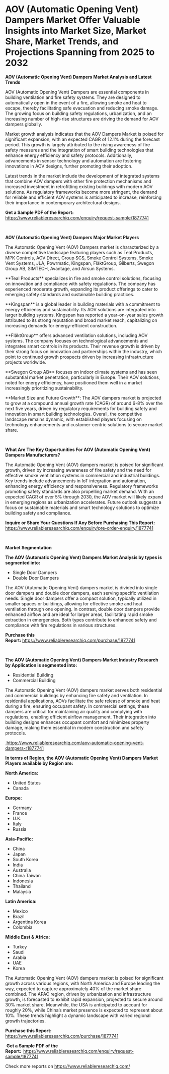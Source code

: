 <p><h1>AOV (Automatic Opening Vent) Dampers Market Offer Valuable Insights into Market Size, Market Share, Market Trends, and Projections Spanning from 2025 to 2032</h1></p><p><strong>AOV (Automatic Opening Vent) Dampers Market Analysis and Latest Trends</strong></p>
<p><p>AOV (Automatic Opening Vent) Dampers are essential components in building ventilation and fire safety systems. They are designed to automatically open in the event of a fire, allowing smoke and heat to escape, thereby facilitating safe evacuation and reducing smoke damage. The growing focus on building safety regulations, urbanization, and an increasing number of high-rise structures are driving the demand for AOV dampers globally.</p><p>Market growth analysis indicates that the AOV Dampers Market is poised for significant expansion, with an expected CAGR of 12.1% during the forecast period. This growth is largely attributed to the rising awareness of fire safety measures and the integration of smart building technologies that enhance energy efficiency and safety protocols. Additionally, advancements in sensor technology and automation are fostering innovations in AOV designs, further promoting their adoption.</p><p>Latest trends in the market include the development of integrated systems that combine AOV dampers with other fire protection mechanisms and increased investment in retrofitting existing buildings with modern AOV solutions. As regulatory frameworks become more stringent, the demand for reliable and efficient AOV systems is anticipated to increase, reinforcing their importance in contemporary architectural designs.</p></p>
<p><strong>Get a Sample PDF of the Report:&nbsp;</strong> <a href="https://www.reliableresearchiq.com/enquiry/request-sample/1877741?utm_campaign=2230&utm_medium=2&utm_source=Github&utm_content=ia&utm_term=08022025&utm_id=aov-automatic-opening-vent-dampers">https://www.reliableresearchiq.com/enquiry/request-sample/1877741</a></p>
<p>&nbsp;</p>
<p><strong>AOV (Automatic Opening Vent) Dampers Major Market Players</strong></p>
<p><p>The Automatic Opening Vent (AOV) Dampers market is characterized by a diverse competitive landscape featuring players such as Teal Products, MPK Controls, AOV Direct, Group SCS, Smoke Control Systems, Smoke Vent Systems, JLA, Powrmatic, Kingspan, FläktGroup, Gilberts, Swegon Group AB, SIMTECH, Avantage, and Airsun Systems. </p><p>**Teal Products** specializes in fire and smoke control solutions, focusing on innovation and compliance with safety regulations. The company has experienced moderate growth, expanding its product offerings to cater to emerging safety standards and sustainable building practices.</p><p>**Kingspan** is a global leader in building materials with a commitment to energy efficiency and sustainability. Its AOV solutions are integrated into larger building systems. Kingspan has reported a year-on-year sales growth attributed to its strong reputation and broad market reach, capitalizing on increasing demands for energy-efficient construction.</p><p>**FläktGroup** offers advanced ventilation solutions, including AOV systems. The company focuses on technological advancements and integrates smart controls in its products. Their revenue growth is driven by their strong focus on innovation and partnerships within the industry, which point to continued growth prospects driven by increasing infrastructure projects worldwide.</p><p>**Swegon Group AB** focuses on indoor climate systems and has seen substantial market penetration, particularly in Europe. Their AOV solutions, noted for energy efficiency, have positioned them well in a market increasingly prioritizing sustainability.</p><p>**Market Size and Future Growth**: The AOV dampers market is projected to grow at a compound annual growth rate (CAGR) of around 6-8% over the next five years, driven by regulatory requirements for building safety and innovation in smart building technologies. Overall, the competitive landscape remains dynamic, with established players focusing on technology enhancements and customer-centric solutions to secure market share.</p></p>
<p>&nbsp;</p>
<p><strong>What Are The Key Opportunities For AOV (Automatic Opening Vent) Dampers Manufacturers?</strong></p>
<p><p>The Automatic Opening Vent (AOV) dampers market is poised for significant growth, driven by increasing awareness of fire safety and the need for effective smoke ventilation systems in commercial and industrial buildings. Key trends include advancements in IoT integration and automation, enhancing energy efficiency and responsiveness. Regulatory frameworks promoting safety standards are also propelling market demand. With an expected CAGR of over 5% through 2030, the AOV market will likely expand in emerging regions as urbanization accelerates. Future outlook suggests a focus on sustainable materials and smart technology solutions to optimize building safety and compliance.</p></p>
<p><strong>Inquire or Share Your Questions If Any Before Purchasing This Report:</strong> <a href="https://www.reliableresearchiq.com/enquiry/pre-order-enquiry/1877741?utm_campaign=2230&utm_medium=2&utm_source=Github&utm_content=ia&utm_term=08022025&utm_id=aov-automatic-opening-vent-dampers">https://www.reliableresearchiq.com/enquiry/pre-order-enquiry/1877741</a></p>
<p>&nbsp;</p>
<p><strong>Market Segmentation</strong></p>
<p><strong>The AOV (Automatic Opening Vent) Dampers Market Analysis by types is segmented into:</strong></p>
<p><ul><li>Single Door Dampers</li><li>Double Door Dampers</li></ul></p>
<p><p>The AOV (Automatic Opening Vent) dampers market is divided into single door dampers and double door dampers, each serving specific ventilation needs. Single door dampers offer a compact solution, typically utilized in smaller spaces or buildings, allowing for effective smoke and heat ventilation through one opening. In contrast, double door dampers provide enhanced airflow and are ideal for larger areas, facilitating rapid smoke extraction in emergencies. Both types contribute to enhanced safety and compliance with fire regulations in various structures.</p></p>
<p><strong>Purchase this Report:&nbsp;</strong><a href="https://www.reliableresearchiq.com/purchase/1877741?utm_campaign=2230&utm_medium=2&utm_source=Github&utm_content=ia&utm_term=08022025&utm_id=aov-automatic-opening-vent-dampers">https://www.reliableresearchiq.com/purchase/1877741</a></p>
<p>&nbsp;</p>
<p><strong>The AOV (Automatic Opening Vent) Dampers Market Industry Research by Application is segmented into:</strong></p>
<p><ul><li>Residential Building</li><li>Commercial Building</li></ul></p>
<p><p>The Automatic Opening Vent (AOV) dampers market serves both residential and commercial buildings by enhancing fire safety and ventilation. In residential applications, AOVs facilitate the safe release of smoke and heat during a fire, ensuring occupant safety. In commercial settings, these dampers are critical for maintaining air quality and complying with regulations, enabling efficient airflow management. Their integration into building designs enhances occupant comfort and minimizes property damage, making them essential in modern construction and safety protocols.</p></p>
<p><a href="https://www.reliableresearchiq.com/aov-automatic-opening-vent-dampers-r1877741?utm_campaign=2230&utm_medium=2&utm_source=Github&utm_content=ia&utm_term=08022025&utm_id=aov-automatic-opening-vent-dampers">&nbsp;https://www.reliableresearchiq.com/aov-automatic-opening-vent-dampers-r1877741</a></p>
<p><strong>In terms of Region, the AOV (Automatic Opening Vent) Dampers Market Players available by Region are:</strong></p>
<p>
    <p> <strong> North America: </strong>
        <ul>
            <li>United States</li>
            <li>Canada</li>
        </ul>
        </p> 
    <p> <strong> Europe: </strong>
        <ul>
            <li>Germany</li>
            <li>France</li>
            <li>U.K.</li>
            <li>Italy</li>
            <li>Russia</li>
        </ul>
        </p> 
    <p> <strong> Asia-Pacific: </strong>
        <ul>
            <li>China</li>
            <li>Japan</li>
            <li>South Korea</li>
            <li>India</li>
            <li>Australia</li>
            <li>China Taiwan</li>
            <li>Indonesia</li>
            <li>Thailand</li>
            <li>Malaysia</li>
        </ul>
        </p> 
    <p> <strong> Latin America: </strong>
        <ul>
            <li>Mexico</li>
            <li>Brazil</li>
            <li>Argentina Korea</li>
            <li>Colombia</li>
        </ul>
        </p> 
    <p> <strong> Middle East & Africa: </strong>
        <ul>
            <li>Turkey</li>
            <li>Saudi</li>
            <li>Arabia</li>
            <li>UAE</li>
            <li>Korea</li>
        </ul>
    </p>
    </p>
<p><p>The Automatic Opening Vent (AOV) dampers market is poised for significant growth across various regions, with North America and Europe leading the way, expected to capture approximately 40% of the market share combined. The APAC region, driven by urbanization and infrastructure growth, is forecasted to exhibit rapid expansion, projected to secure around 30% market share. Meanwhile, the USA is anticipated to account for roughly 20%, while China’s market presence is expected to represent about 10%. These trends highlight a dynamic landscape with varied regional growth trajectories.</p></p>
<p><strong>Purchase this Report: </strong><a href="https://www.reliableresearchiq.com/purchase/1877741?utm_campaign=2230&utm_medium=2&utm_source=Github&utm_content=ia&utm_term=08022025&utm_id=aov-automatic-opening-vent-dampers">https://www.reliableresearchiq.com/purchase/1877741</a></p>
<p>&nbsp;<strong>Get a Sample PDF of the Report:&nbsp;&nbsp;</strong><a href="https://www.reliableresearchiq.com/enquiry/request-sample/1877741?utm_campaign=2230&utm_medium=2&utm_source=Github&utm_content=ia&utm_term=08022025&utm_id=aov-automatic-opening-vent-dampers">https://www.reliableresearchiq.com/enquiry/request-sample/1877741</a></p>
<p><strong></strong></p>
<p>Check more reports on <a href="https://www.reliableresearchiq.com/?utm_campaign=2230&utm_medium=2&utm_source=Github&utm_content=ia&utm_term=08022025&utm_id=aov-automatic-opening-vent-dampers">https://www.reliableresearchiq.com/</a></p>